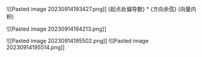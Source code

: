 ![[Pasted image 20230914193427.png]]
{起点处偏导数} * {方向余弦} (向量内积)

![[Pasted image 20230914194213.png]]

![[Pasted image 20230914195502.png]]
![[Pasted image 20230914195514.png]]

